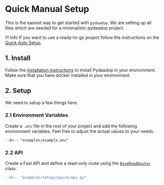 # Quick Manual Setup

This is the easiest way to get started with `pydaadop`.
We are setting up all files which are needed for a minimalistic pydaadop project.

!!! Info
    If you want to use a ready-to-go project follow the instructions on the [Quick Auto Setup](./quick_auto.md).

## 1. Install
Follow the [installation instructions](../install.md) to install Pydaadop in your environment.
Make sure that you have docker installed in your environment.

## 2. Setup

We need to setup a few things here.

### 2.1 Environment Variables

Create a `.env` file in the root of your project and add the following environment variables.
Feel free to adjust the actual values to your needs.

```env  title=".env" linenums="1"
--8<-- "examples/example.env"
```

###  2.2 API
Create a Fast API and define a read-only route using the [`BaseReadRouter`](../install.md) class.

```python title="api.py" linenums="1"
--8<-- "examples/setups/quick/api.py"
```





